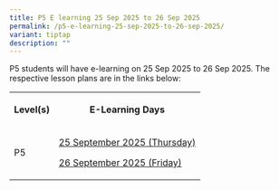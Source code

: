 ```yaml
---
title: P5 E learning 25 Sep 2025 to 26 Sep 2025
permalink: /p5-e-learning-25-sep-2025-to-26-sep-2025/
variant: tiptap
description: ""
---
```

<p>P5 students will have e-learning on 25 Sep 2025 to 26 Sep 2025. The respective
lesson plans are in the links below:</p>
<table style="minWidth: 50px">
<colgroup>
<col>
<col>
</colgroup>
<tbody>
<tr>
<th rowspan="1" colspan="1">
<p>Level(s)</p>
</th>
<th rowspan="1" colspan="1">
<p>E-Learning Days</p>
</th>
</tr>
<tr>
<td rowspan="1" colspan="1">
<p>P5</p>
</td>
<td rowspan="1" colspan="1">
<p><a href="/files/P5__E_Learning_2025_Day_1_Lesson_Plans__template__for_25_Sept.pdf" rel="noopener noreferrer nofollow" target="_blank">25 September 2025 (Thursday)</a>
</p>
<p><a href="/files/P5__E_Learning_2025_Day_2_Lesson_Plans__template__for_26_Sept.pdf" rel="noopener noreferrer nofollow" target="_blank">26 September 2025 (Friday)</a>
</p>
</td>
</tr>
</tbody>
</table>
<p></p>
<p></p>